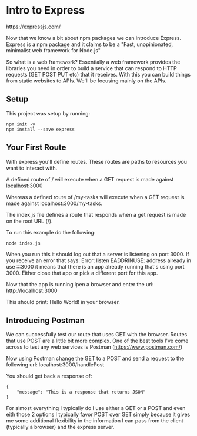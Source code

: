 # Intro to Express

https://expressjs.com/

Now that we know a bit about npm packages we can introduce Express.  Express is a npm package and it claims to be a "Fast, unopinionated, minimalist web framework for Node.js"

So what is a web framework?  Essentially a web framework provides the libraries you need in order to build a service that can respond to HTTP requests (GET POST PUT etc) that it receives.  With this you can build things from static websites to APIs.  We'll be focusing mainly on the APIs.

## Setup

This project was setup by running:

```
npm init -y
npm install --save express
```

## Your First Route

With express you'll define routes.  These routes are paths to resources you want to interact with.

A defined route of / will execute when a GET request is made against localhost:3000

Whereas a defined route of /my-tasks will execute when a GET request is made against localhost:3000/my-tasks.

The index.js file defines a route that responds when a get request is made on the root URL (/). 

To run this example do the following:

```
node index.js
```

When you run this it should log out that a server is listening on port 3000.
If you receive an error that says: Error: listen EADDRINUSE: address already in use :::3000 it means that there is an app already running that's using port 3000.  Either close that app or pick a different port for this app.

Now that the app is running ipen a browser and enter the url:  http://localhost:3000

This should print: Hello World! in your browser.

## Introducing Postman

We can successfully test our route that uses GET with the browser.  Routes that use POST are a little bit more complex.  One of the best tools I've come across to test any web services is Postman (https://www.postman.com/)

Now using Postman change the GET to a POST and send a request to the following url: localhost:3000/handlePost

You should get back a response of:

```
{
    "message": "This is a response that returns JSON"
}
```

For almost everything I typically do I use either a GET or a POST and even eith those 2 options I typically favor POST over GET simply because it gives me some additional flexibility in the information I can pass from the client (typically a browser) and the express server.
